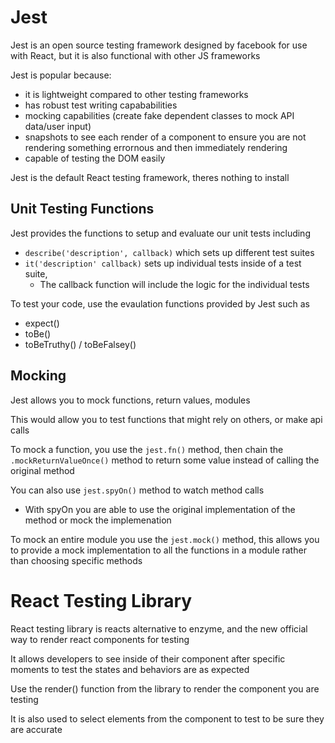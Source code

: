 # Jest

Jest is an open source testing framework designed by facebook for use with React, but it is also functional with other JS frameworks

Jest is popular because:
- it is lightweight compared to other testing frameworks
- has robust test writing capababilities
- mocking capabilities (create fake dependent classes to mock API data/user input)
- snapshots to see each render of a component to ensure you are not rendering something errornous and then immediately rendering
- capable of testing the DOM easily

Jest is the default React testing framework, theres nothing to install

## Unit Testing Functions

Jest provides the functions to setup and evaluate our unit tests including
- `describe('description', callback)` which sets up different test suites
- `it('description' callback)` sets up individual tests inside of a test suite,
    - The callback function will include the logic for the individual tests

To test your code, use the evaulation functions provided by Jest such as
- expect()
- toBe()
- toBeTruthy() / toBeFalsey()

## Mocking

Jest allows you to mock functions, return values, modules

This would allow you to test functions that might rely on others, or make api calls

To mock a function, you use the `jest.fn()` method, then chain the `.mockReturnValueOnce()` method to return some value instead of calling the original method

You can also use `jest.spyOn()` method to watch method calls
- With spyOn you are able to use the original implementation of the method or mock the implemenation


To mock an entire module you use the `jest.mock()` method, this allows you to provide a mock implementation to all the functions in a module rather than choosing specific methods

# React Testing Library

React testing library is reacts alternative to enzyme, and the new official way to render react components for testing

It allows developers to see inside of their component after specific moments to test the states and behaviors are as expected

Use the render() function from the library to render the component you are testing

It is also used to select elements from the component to test to be sure they are accurate
